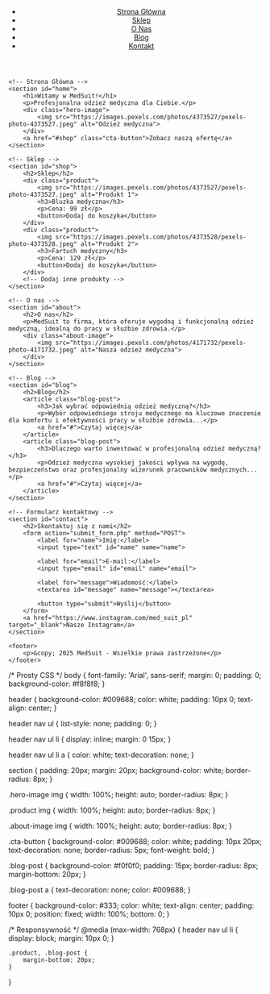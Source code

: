 <!DOCTYPE html>
<html lang="pl">
<head>
    <meta charset="UTF-8">
    <meta name="viewport" content="width=device-width, initial-scale=1.0">
    <title>MedSuit - Sklep z odzieżą medyczną</title>
    <link rel="stylesheet" href="style.css">
</head>
<body>
    <!-- Nagłówek -->
    <header>
        <nav>
            <ul>
                <li><a href="#home">Strona Główna</a></li>
                <li><a href="#shop">Sklep</a></li>
                <li><a href="#about">O Nas</a></li>
                <li><a href="#blog">Blog</a></li>
                <li><a href="#contact">Kontakt</a></li>
            </ul>
        </nav>
    </header>

    <!-- Strona Główna -->
    <section id="home">
        <h1>Witamy w MedSuit!</h1>
        <p>Profesjonalna odzież medyczna dla Ciebie.</p>
        <div class="hero-image">
            <img src="https://images.pexels.com/photos/4373527/pexels-photo-4373527.jpeg" alt="Odzież medyczna">
        </div>
        <a href="#shop" class="cta-button">Zobacz naszą ofertę</a>
    </section>

    <!-- Sklep -->
    <section id="shop">
        <h2>Sklep</h2>
        <div class="product">
            <img src="https://images.pexels.com/photos/4373527/pexels-photo-4373527.jpeg" alt="Produkt 1">
            <h3>Bluzka medyczna</h3>
            <p>Cena: 99 zł</p>
            <button>Dodaj do koszyka</button>
        </div>
        <div class="product">
            <img src="https://images.pexels.com/photos/4373528/pexels-photo-4373528.jpeg" alt="Produkt 2">
            <h3>Fartuch medyczny</h3>
            <p>Cena: 129 zł</p>
            <button>Dodaj do koszyka</button>
        </div>
        <!-- Dodaj inne produkty -->
    </section>

    <!-- O nas -->
    <section id="about">
        <h2>O nas</h2>
        <p>MedSuit to firma, która oferuje wygodną i funkcjonalną odzież medyczną, idealną do pracy w służbie zdrowia.</p>
        <div class="about-image">
            <img src="https://images.pexels.com/photos/4171732/pexels-photo-4171732.jpeg" alt="Nasza odzież medyczna">
        </div>
    </section>

    <!-- Blog -->
    <section id="blog">
        <h2>Blog</h2>
        <article class="blog-post">
            <h3>Jak wybrać odpowiednią odzież medyczną?</h3>
            <p>Wybór odpowiedniego stroju medycznego ma kluczowe znaczenie dla komfortu i efektywności pracy w służbie zdrowia...</p>
            <a href="#">Czytaj więcej</a>
        </article>
        <article class="blog-post">
            <h3>Dlaczego warto inwestować w profesjonalną odzież medyczną?</h3>
            <p>Odzież medyczna wysokiej jakości wpływa na wygodę, bezpieczeństwo oraz profesjonalny wizerunek pracowników medycznych...</p>
            <a href="#">Czytaj więcej</a>
        </article>
    </section>

    <!-- Formularz kontaktowy -->
    <section id="contact">
        <h2>Skontaktuj się z nami</h2>
        <form action="submit_form.php" method="POST">
            <label for="name">Imię:</label>
            <input type="text" id="name" name="name">
            
            <label for="email">E-mail:</label>
            <input type="email" id="email" name="email">

            <label for="message">Wiadomość:</label>
            <textarea id="message" name="message"></textarea>

            <button type="submit">Wyślij</button>
        </form>
        <a href="https://www.instagram.com/med_suit_pl" target="_blank">Nasze Instagram</a>
    </section>

    <footer>
        <p>&copy; 2025 MedSuit - Wszelkie prawa zastrzeżone</p>
    </footer>
</body>
</html>

/* Prosty CSS */
body {
    font-family: 'Arial', sans-serif;
    margin: 0;
    padding: 0;
    background-color: #f8f8f8;
}

header {
    background-color: #009688;
    color: white;
    padding: 10px 0;
    text-align: center;
}

header nav ul {
    list-style: none;
    padding: 0;
}

header nav ul li {
    display: inline;
    margin: 0 15px;
}

header nav ul li a {
    color: white;
    text-decoration: none;
}

section {
    padding: 20px;
    margin: 20px;
    background-color: white;
    border-radius: 8px;
}

.hero-image img {
    width: 100%;
    height: auto;
    border-radius: 8px;
}

.product img {
    width: 100%;
    height: auto;
    border-radius: 8px;
}

.about-image img {
    width: 100%;
    height: auto;
    border-radius: 8px;
}

.cta-button {
    background-color: #009688;
    color: white;
    padding: 10px 20px;
    text-decoration: none;
    border-radius: 5px;
    font-weight: bold;
}

.blog-post {
    background-color: #f0f0f0;
    padding: 15px;
    border-radius: 8px;
    margin-bottom: 20px;
}

.blog-post a {
    text-decoration: none;
    color: #009688;
}

footer {
    background-color: #333;
    color: white;
    text-align: center;
    padding: 10px 0;
    position: fixed;
    width: 100%;
    bottom: 0;
}

/* Responsywność */
@media (max-width: 768px) {
    header nav ul li {
        display: block;
        margin: 10px 0;
    }

    .product, .blog-post {
        margin-bottom: 20px;
    }
}
